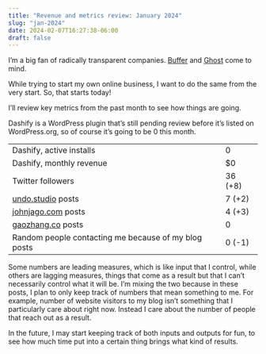 ```yaml
---
title: "Revenue and metrics review: January 2024"
slug: "jan-2024"
date: 2024-02-07T16:27:38-06:00
draft: false
---
```


I’m a big fan of radically transparent companies. [Buffer](https://buffer.com/open) and [Ghost](https://ghost.org/about#metrics) come to mind.

While trying to start my own online business, I want to do the same from the very start. So, that starts today!

I’ll review key metrics from the past month to see how things are going.

Dashify is a WordPress plugin that’s still pending review before it’s listed on WordPress.org, so of course it’s going to be 0 this month.

| | |
|-|-|
| Dashify, active installs | 0 |
| Dashify, monthly revenue | $0 |
| Twitter followers | 36 (+8) |
| [undo.studio](https://undo.studio) posts | 7 (+2) |
| [johnjago.com](https://johnjago.com) posts | 4 (+3) |
| [gaozhang.co](https://gaozhang.co) posts | 0 |
| Random people contacting me because of my blog posts | 0 (-1) |

Some numbers are leading measures, which is like input that I control, while others are lagging measures, things that come as a result but that I can’t necessarily control what it will be. I’m mixing the two because in these posts, I plan to only keep track of numbers that mean something to me. For example, number of website visitors to my blog isn’t something that I particularly care about right now. Instead I care about the number of people that reach out as a result.

In the future, I may start keeping track of both inputs and outputs for fun, to see how much time put into a certain thing brings what kind of results.
